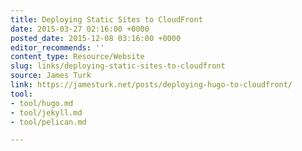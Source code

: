 ```yaml
---
title: Deploying Static Sites to CloudFront
date: 2015-03-27 02:16:00 +0000
posted_date: 2015-12-08 03:16:00 +0000
editor_recommends: ''
content_type: Resource/Website
slug: links/deploying-static-sites-to-cloudfront
source: James Turk
link: https://jamesturk.net/posts/deploying-hugo-to-cloudfront/
tool:
- tool/hugo.md
- tool/jekyll.md
- tool/pelican.md

---
```

